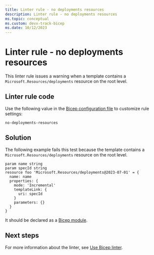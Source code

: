 ```yaml
---
title: Linter rule - no deployments resources
description: Linter rule - no deployments resources
ms.topic: conceptual
ms.custom: devx-track-bicep
ms.date: 10/12/2023
---
```


# Linter rule - no deployments resources

This linter rule issues a warning when a template contains a `Microsoft.Resources/deployments` resource on the root level.

## Linter rule code

Use the following value in the [Bicep configuration file](bicep-config-linter.md) to customize rule settings:

`no-deployments-resources`

## Solution

The following example fails this test because the template contains a `Microsoft.Resources/deployments` resource on the root level.

```bicep
param name string
param specId string
resource foo 'Microsoft.Resources/deployments@2023-07-01' = {
  name: name
  properties: {
    mode: 'Incremental'
    templateLink: {
      uri: specId
    }
    parameters: {}
  }
}
```

It should be declared as a [Bicep module](./modules.md).

## Next steps

For more information about the linter, see [Use Bicep linter](./linter.md).
